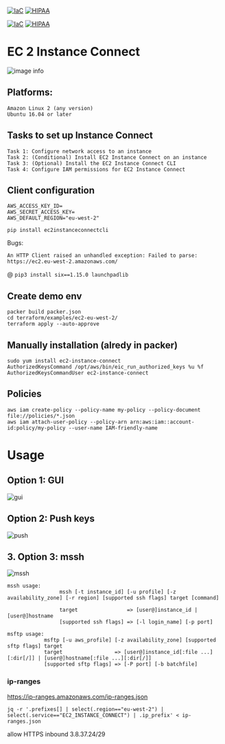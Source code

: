 [![IaC](https://app.soluble.cloud/api/v1/public/badges/900d1b3f-d0b7-4d33-baed-6112d472f5ed.svg)](https://app.soluble.cloud/repos/details/github.com/nulconaux/d004-ec2-instance-connect-demo)  [![HIPAA](https://app.soluble.cloud/api/v1/public/badges/4d24c538-5c48-4a36-b65c-45e10668964e.svg)](https://app.soluble.cloud/repos/details/github.com/nulconaux/d004-ec2-instance-connect-demo)

[![IaC](https://app.soluble.cloud/api/v1/public/badges/b2cfa85f-b207-4802-9fa2-13951a5b8de9.svg)](https://app.soluble.cloud/repos/details/github.com/nulconaux/ec2-instance-connect-demo)  [![HIPAA](https://app.soluble.cloud/api/v1/public/badges/f0c03b59-7580-4127-a2e2-d85555d4f89a.svg)](https://app.soluble.cloud/repos/details/github.com/nulconaux/ec2-instance-connect-demo)  


# EC 2 Instance Connect

![image info](./images/1.png)


## Platforms:
    Amazon Linux 2 (any version)
    Ubuntu 16.04 or later

## Tasks to set up Instance Connect
```
Task 1: Configure network access to an instance
Task 2: (Conditional) Install EC2 Instance Connect on an instance
Task 3: (Optional) Install the EC2 Instance Connect CLI
Task 4: Configure IAM permissions for EC2 Instance Connect
```

## Client configuration
```
AWS_ACCESS_KEY_ID=
AWS_SECRET_ACCESS_KEY=
AWS_DEFAULT_REGION="eu-west-2"
```

`pip install ec2instanceconnectcli`

Bugs: 
```
An HTTP Client raised an unhandled exception: Failed to parse: https://ec2.eu-west-2.amazonaws.com/
```

@ `pip3 install six==1.15.0 launchpadlib`


## Create demo env

```
packer build packer.json
cd terraform/examples/ec2-eu-west-2/
terraform apply --auto-approve
```


    
## Manually installation (alredy in packer)


```
sudo yum install ec2-instance-connect
AuthorizedKeysCommand /opt/aws/bin/eic_run_authorized_keys %u %f
AuthorizedKeysCommandUser ec2-instance-connect
```

## Policies
```
aws iam create-policy --policy-name my-policy --policy-document file://policies/*.json
aws iam attach-user-policy --policy-arn arn:aws:iam::account-id:policy/my-policy --user-name IAM-friendly-name
```


# Usage

## Option 1: GUI
![gui](./images/4.png)

## Option 2: Push keys
![push](./images/2.png)

## 3. Option 3: mssh
![mssh](./images/3.png)





```
mssh usage:
                 mssh [-t instance_id] [-u profile] [-z availability_zone] [-r region] [supported ssh flags] target [command]
     
                 target                => [user@]instance_id | [user@]hostname
                 [supported ssh flags] => [-l login_name] [-p port]

msftp usage:
            msftp [-u aws_profile] [-z availability_zone] [supported sftp flags] target
            target                 => [user@]instance_id[:file ...][:dir[/]] | [user@]hostname[:file ...][:dir[/]]
            [supported sftp flags] => [-P port] [-b batchfile]
```


### ip-ranges

https://ip-ranges.amazonaws.com/ip-ranges.json

`jq -r '.prefixes[] | select(.region=="eu-west-2") | select(.service=="EC2_INSTANCE_CONNECT") | .ip_prefix' < ip-ranges.json`

allow HTTPS inbound 3.8.37.24/29

